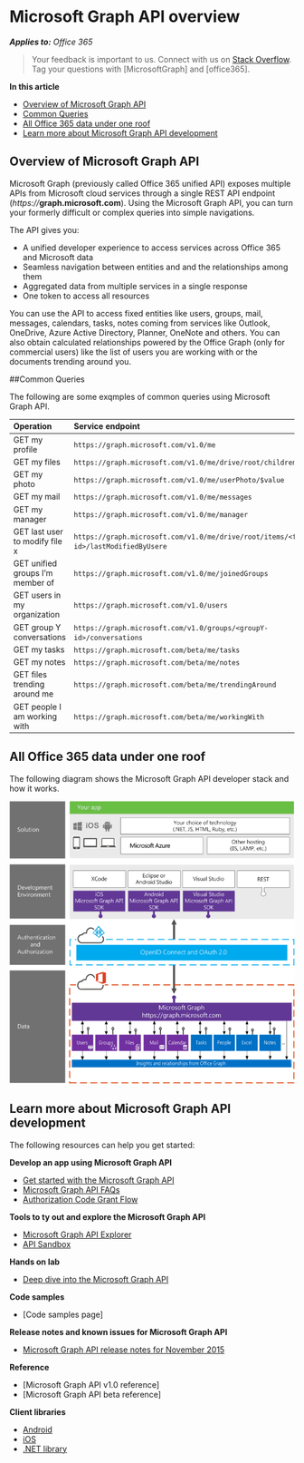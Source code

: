

# Microsoft Graph API overview 
 
_**Applies to:** Office 365_
 
>  Your feedback is important to us. Connect with us on [Stack Overflow](http://stackoverflow.com/questions/tagged/office365). Tag your questions with [MicrosoftGraph] and [office365].

**In this article**
  
-	[Overview of Microsoft Graph API](#msg_what_is_unified_api) 
-	[Common Queries](#msg_queries) 
-	[All Office 365 data under one roof](#msg_eoof) 
-	[Learn more about  Microsoft Graph API development](#msg_how_learn_unified_api) 

<a name="msg_what_is_unified_api"> </a>
## Overview of Microsoft Graph API

Microsoft Graph (previously called Office 365 unified API) exposes multiple APIs from Microsoft cloud services through a single REST API endpoint (_https://_**graph.microsoft.com**). Using the Microsoft Graph API, you can turn your formerly difficult or complex queries into simple navigations. 
 
The API gives you:
- A unified developer experience to access services across Office 365 and Microsoft data
- Seamless navigation between entities and and the relationships among them 
- Aggregated data from multiple services in a single response
- One token to access all resources

You can use the API to access fixed entities like users, groups, mail, messages, calendars, tasks, notes coming from services like Outlook, OneDrive, Azure Active Directory, Planner, OneNote and others. You can also obtain calculated relationships powered by the Office Graph (only for commercial users) like the list of users you are working with or the documents trending around you.

<a name="msg_queries"> </a>
##Common Queries

The following are some exqmples of common queries using Microsoft Graph API.

| **Operation**	| **Service endpoint** |
|:--------------------------|:----------------------------------------|
|   GET my profile |	`https://graph.microsoft.com/v1.0/me` |
|   GET my files|	`https://graph.microsoft.com/v1.0/me/drive/root/children` |
|   GET my photo	 | `https://graph.microsoft.com/v1.0/me/userPhoto/$value` |
|   GET my mail |	`https://graph.microsoft.com/v1.0/me/messages` |
|   GET my manager	| `https://graph.microsoft.com/v1.0/me/manager` |
|   GET last user to modify file x |	`https://graph.microsoft.com/v1.0/me/drive/root/items/<fileX-id>/lastModifiedByUsere` |
|   GET unified groups I’m member of|	`https://graph.microsoft.com/v1.0/me/joinedGroups` |
|   GET users in my organization	 | `https://graph.microsoft.com/v1.0/users` |
|   GET group Y conversations |	`https://graph.microsoft.com/v1.0/groups/<groupY-id>/conversations` |
|   GET my tasks	| `https://graph.microsoft.com/beta/me/tasks` |
|   GET my notes |	`https://graph.microsoft.com/beta/me/notes` |
|   GET files trending around me|	`https://graph.microsoft.com/beta/me/trendingAround` |
|   GET people I am working with	 | `https://graph.microsoft.com/beta/me/workingWith` |


<a name="msg_roof"> </a>
## All Office 365 data under one roof

<!-- 
It takes information that is stored or inferred across multiple cloud services: 
-	exposing them through one REST URL namespace. The unifying URL namespace is _https://_**graph.microsoft.com**
-	using one authentication and authorization system
-	using a consistent and unified metadata, payload format, error handling, library, and more

through one REST URL namespace (https://graph.microsoft.com), using one authentication and authorization system, and using a consistent and unified metadata, payload format, error handling, library, and more.  -->

<!-- 

## Calling Office 365 APIs vs Microsoft Graph API

Let's say you want to programmatically retrieve a user's files, profile picture, and find the manager of the person who last edited that file in your organization. Because the information is stored in  multiple services-Azure Active Directory, SharePoint, and Exchange-the task involves multiple steps using Office 365 APIs: 

1. Use the Discovery Service to find the various service endpoints 
2. Determine the URL of the services your Office 365 apps want to connect to
3. Then acquire and manage the access token for each service and make the request to the service directly

Now, you can use the use Microsoft Graph API to perform the same complex operation via a single REST API endpoint. You don't have to discover and navigate a different endpoint for each service, acquire and manage separate access token for each service, deal with siloed services and varying data model. -->

<!--discover and navigate a different endpoint for each service
-	acquire and manage separate access token for each service
-	deal with siloed services and varying data model.  Currently each service defines entities independent of each other -->

The following diagram shows the Microsoft Graph API developer stack and how it works.

![Office 365 unified API developer stack.](./images/MicrosoftGraph_DevStack.png)


<a name="msg_how_learn_unified_api"> </a>
## Learn more about Microsoft Graph API development

The following resources can help you get started:

**Develop an app using Microsoft Graph API**

-  [Get started with the Microsoft Graph API](\microsoft-graph-api-FAQs.md) 
-  [Microsoft Graph API FAQs](\microsoft-graph-api-FAQs.md) 
-  [Authorization Code Grant Flow](https://msdn.microsoft.com/en-us/library/azure/dn645542.aspx)

<!--
-  [Get started with the Office 365 unified API (preview)](..\howto\get-started-with-office-365-unified-api.md) 
-  [Office 365 unified API in depth (preview)](..\howto\office-365-unified-api-in-depth.md) 
-  [Examples of Office 365 unified API calls (preview)](..\howto\examples-of-office-365-unified-api-calls.md) 
-  [Develop with the Office graph](https://msdn.microsoft.com/office/office365/howto/develop-office-graph)
-  [Cross-origin resource sharing (CORS) support](..\howto\create-web-apps-using-CORS-to-access-files-in-Office-365.md) 
 -->
 
**Tools to ty out and explore the Microsoft Graph API**

-  [Microsoft Graph API Explorer](https://graphexplorer2.azurewebsites.net/) 
-  [API Sandbox](http://apisandbox.msdn.com)

**Hands on lab**

-  [Deep dive into the Microsoft Graph API](http://dev.office.com/hands-on-labs/4585)

**Code samples**

-  [Code samples page]



**Release notes and known issues for Microsoft Graph API**

-  [Microsoft Graph API release notes for November 2015](\microsoft-graph-api-release-notes-known-issues.md)

**Reference**

- [Microsoft Graph API v1.0 reference]
- [Microsoft Graph API beta reference]

**Client libraries** 

-  [Android](https://github.com/OfficeDev/Office-365-SDK-for-Android)
-  [iOS](https://github.com/OfficeDev/Office-365-SDK-for-iOS)
-  [.NET library](https://www.nuget.org/packages/Microsoft.Graph)
  




